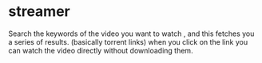 # streamer
Search the keywords of the video you want to watch , and this fetches you a series of results. (basically torrent links)
when you click on the link you can watch the video directly without downloading them. 

